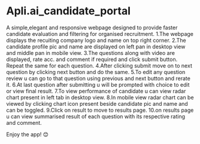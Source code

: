 # Apli.ai_candidate_portal
A simple,elegant and responsive webpage designed to provide faster candidate evaluation and filtering for organised recruitment.
1.The webpage displays the recuiting company logo and name on top right corner. 
2.The candidate profile pic and name are displayed on left pan in desktop view and middle pan in mobile view. 
3.The questions along with video are displayed, rate acc. and comment if required and click submit button. Repeat the same for each question. 
4.After clicking submit move on to next question by clicking next button and do the same. 
5.To edit any question review u can go to that question using previous and next button and rerate it. 
6.At last question after submitting u will be prompted with choice to edit or view final result. 
7.To view performance of candidate u can view radar chart present in left tab in desktop view. 
8.In mobile view radar chart can be viewed by clicking chart icon present beside candidate pic and name and can be toggled. 
9.Click on result to move to results page. 
10.on results page u can view summarised result of each question with its respective rating and comment. 

Enjoy the app! 😊
